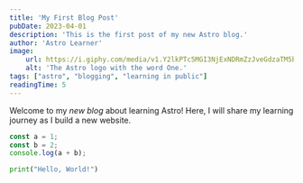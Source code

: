 ```yaml
---
title: 'My First Blog Post'
pubDate: 2023-04-01
description: 'This is the first post of my new Astro blog.'
author: 'Astro Learner'
image:
    url: https://i.giphy.com/media/v1.Y2lkPTc5MGI3NjExNDRmZzJveGdzaTM5bDRveGRlbmIzM3c4ZzR2MXlhZzhvamV2Y21hNSZlcD12MV9pbnRlcm5hbF9naWZfYnlfaWQmY3Q9Zw/26gsspfbt1HfVQ9va/giphy.gif
    alt: 'The Astro logo with the word One.'
tags: ["astro", "blogging", "learning in public"]
readingTime: 5
---
```


Welcome to my _new blog_ about learning Astro! Here, I will share my learning journey as I build a new website.


```ts
const a = 1;
const b = 2;
console.log(a + b);
```


```python
print("Hello, World!")
```